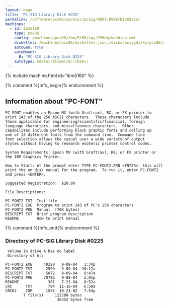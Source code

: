 ```yaml
---
layout: page
title: "PC-SIG Library Disk #225"
permalink: /software/pcx86/sw/misc/pcsig/0001-0999/DISK0225/
machines:
  - id: ibm5160
    type: pcx86
    config: /machines/pcx86/ibm/5160/cga/256kb/machine.xml
    diskettes: /machines/pcx86/diskettes.json,/disks/pcsigdisks/pcx86/diskettes.json
    autoGen: true
    autoMount:
      B: "PC-SIG Library Disk 0225"
    autoType: $date\r$time\rB:\rDIR\r
---
```


{% include machine.html id="ibm5160" %}

{% comment %}info_begin{% endcomment %}

## Information about "PC-FONT"

    PC-FONT enables an Epson MX (with Graftrax), RX, or FX printer to
    print 243 of the 256 ASCII characters.  These characters include
    those applicable for engineering/scientific/financial, foreign
    language characters, and miscellaneous characters.  Other
    capabilites include performing block graphic fonts and calling up
    one of 13 different fonts from the command line.  Command line
    font selection allows the casual user a wide variety of output
    styles without having to research esoteric printer control codes.
    
    System Requirements: Epson MX (with Graftrax), RX, or FX printer or
    the IBM Graphics Printer.
    
    How to Start: At the prompt enter TYPE PC-FONT2.PRN <ENTER>, this will
    print the on disk manual for the program.  To run it, enter PC-FONT2
    and press <ENTER>.
    
    Suggested Registration:  $20.00
    
    File Descriptions:
    
    PC-FONT2 TST  Test file
    PC-FONT2 EXE  Program to print 243 of PC's 256 characters
    PC-FONT2 PRN  Manual  (70K bytes)
    DESCRIPT TXT  Brief program description
    README        How to print manual
{% comment %}info_end{% endcomment %}


### Directory of PC-SIG Library Disk #0225

     Volume in drive A has no label
     Directory of A:\

    PC-FONT2 EXE     40320   9-08-84   1:34p
    PC-FONT2 TST      2599   9-09-84  10:12a
    DESCRIPT TXT      5872   9-09-84   8:47a
    PC-FONT2 PRN     70786   9-08-84   2:01p
    README             381   7-21-84   8:52a
    CRC      TXT       794  11-16-84   6:50a
    CRCK4    COM      1536  10-21-82   7:54p
            7 file(s)     122288 bytes
                           36352 bytes free
